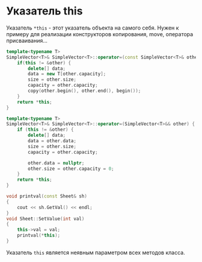 # Указатель this
Указатель `*this` - этот указатель объекта на самого себя. Нужен к примеру для реализации конструкторов копирования, move, оператора присваивания... 

```cpp
template<typename T>
SimpleVector<T>& SimpleVector<T>::operator=(const SimpleVector<T>& other) { 
	if(this != &other) { 
		delete[] data; 
		data = new T[other.capacity]; 
		size = other.size; 
		capacity = other.capacity; 
		copy(other.begin(), other.end(), begin()); 
	}
	return *this;
}

template<typename T> 
SimpleVector<T>& SimpleVector<T>::operator=(SimpleVector<T>&& other) { 
	if (this != &other) { 
		delete[] data; 
		data = other.data; 
		size = other.size; 
		capacity = other.capacity;

		other.data = nullptr; 
		other.size = other.capacity = 0; 
	}
	return *this;
}
```

```cpp
void printval(const Sheet& sh)
{
	cout << sh.GetVal() << endl;
}
void Sheet::SetValue(int val)
{
	this->val = val;
	printval(*this);
}
```

Указатель `this` является неявным параметром всех методов класса.